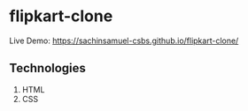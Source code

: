 # flipkart-clone

Live Demo: https://sachinsamuel-csbs.github.io/flipkart-clone/

## Technologies
1. HTML
2. CSS
